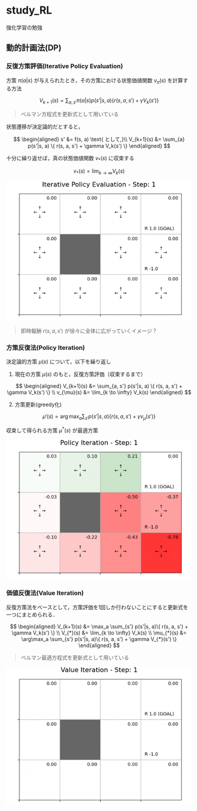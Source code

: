 # study_RL

強化学習の勉強

## 動的計画法(DP)

### 反復方策評価(Iterative Policy Evaluation)

方策 $\pi(a|s)$ が与えられたとき，その方策における状態価値関数 $v_\pi(s)$ を計算する方法

$$
V_{k+1}(s) = \sum_{a, s'} \pi(a|s) p(s'|s, a) \{ r(s, a, s') + \gamma V_k(s') \}
$$

> ベルマン方程式を更新式として用いている

状態遷移が決定論的だとすると，

$$
\begin{aligned}
s' &= f(s, a) \text{   として,}\\
V_{k+1}(s) &= \sum_{a} p(s'|s, a) \{ r(s, a, s') + \gamma V_k(s') \}
\end{aligned}
$$

十分に繰り返せば，真の状態価値関数 $v_*(s)$ に収束する

$$
v_*(s) = \lim_{k \to \infty} V_k(s)
$$

![iterative_policy_evaluation](./deep-learning-from-scratch-4/ch04/iterative_policy_evaluation.gif)

> 即時報酬 $r(s, a, s')$ が徐々に全体に広がっていくイメージ？

### 方策反復法(Policy Iteration)

決定論的方策 $\mu(s)$ について，以下を繰り返し

1. 現在の方策 $\mu(s)$ のもと，反復方策評価（収束するまで）

$$
\begin{aligned}
V_{k+1}(s) &= \sum_{a, s'} p(s'|s, a) \{ r(s, a, s') + \gamma V_k(s') \} \\
v_{\mu}(s) &= \lim_{k \to \infty} V_k(s)
\end{aligned}
$$

2. 方策更新(greedy化)

$$
\mu'(s) = \arg\max_{a} \sum_{s'} p(s'|s, a) \{ r(s, a, s') + \gamma v_{\mu}(s') \}
$$

収束して得られる方策 $\mu^*(s)$ が最適方策

![policy_iteration](./deep-learning-from-scratch-4/ch04/policy_iteration.gif)

### 価値反復法(Value Iteration)

反復方策法をベースとして，方策評価を1回しか行わないことにすると更新式を一つにまとめられる．

$$
\begin{aligned}
V_{k+1}(s) &= \max_a \sum_{s'} p(s'|s, a)\{ r(s, a, s') + \gamma V_k(s') \} \\
V_{*}(s) &= \lim_{k \to \infty} V_k(s) \\
\mu_{*}(s) &= \arg\max_a \sum_{s'} p(s'|s, a)\{ r(s, a, s') + \gamma V_{*}(s') \}
\end{aligned}
$$

> ベルマン最適方程式を更新式として用いている

![value_iteration](./deep-learning-from-scratch-4/ch04/value_iteration.gif)
